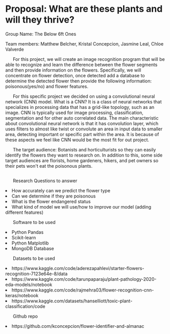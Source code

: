 
<body>
    <h1> Proposal: What are these plants and will they thrive? </h1>
</body>

<p align="left"> Group Name: The Below 6ft Ones</p>

Team members: Matthew Belcher, Kristal Concepcion, Jasmine Leal, Chloe Valverde



&nbsp;&nbsp;&nbsp;&nbsp;&nbsp;&nbsp;For this project, we will create an image recognition program that will be able to recognize and learn the difference between the flower segments and then provide information on the flowers. Specifically, we will concentrate on flower detection, once detected add a database to determine the detected flower then provide the following information: poisonous(yes/no) and flower features.

&nbsp;&nbsp;&nbsp;&nbsp;&nbsp;&nbsp;For this specific project we decided on using a convolutional neural network (CNN) model. What is a CNN? It is a class of neural networks that specializes in processing data that has a grid-like topology, such as an image. CNN is typically used for image processing, classification, segmentation and for other auto correlated data. The main characteristic about convolutional neural network is that it has convolution layer, which uses filters to almost like twist or convolute an area in input data to smaller area, detecting important or specific part within the area.  It is because of these aspects we feel like CNN would be the most fit for out project.

&nbsp;&nbsp;&nbsp;&nbsp;&nbsp;&nbsp;The target audience: Botanists and horticulturists so they can easily identify the flowers they want to research on. In addition to this, some side target audiences are florists, home gardeners, hikers, and pet owners so their pets won't eat the poisonous plants.

	


##
<p>
<ul>Research Questions to answer</ul>

<li>How accurately can we predict the flower type </li>
<li>Can we determine if they are poisonous </li>
<li>What is the flower endangered status </li>
<li>What kind of model we will use/how to improve our model (adding different features) </li>
</p>

<p>

<ul>Software to be used</ul>

<li>Python Pandas </li>
<li>Scikit-learn </li>
<li>Python Matplotlib </li>
<li>MongoDB Database </li>
</p>

<p>

<ul>Datasets to be used</ul>

<li>https://www.kaggle.com/code/aderezapahlevi/starter-flowers-recognition-7123e64e-8/data </li>
<li>https://www.kaggle.com/code/tarunpaparaju/plant-pathology-2020-eda-models/notebook </li>
<li>https://www.kaggle.com/code/rajmehra03/flower-recognition-cnn-keras/notebook </li>
<li>https://www.kaggle.com/datasets/hanselliott/toxic-plant-classification/code</li>
</p>


<p>

<ul>Github repo</ul>

<li>https://github.com/kconcepcion/flower-identifier-and-almanac </li>
</p>


